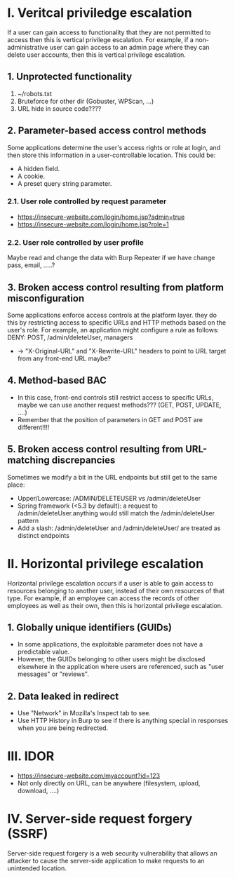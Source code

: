 # I. Veritcal priviledge escalation
If a user can gain access to functionality that they are not permitted to access then this is vertical privilege escalation. For example, if a non-administrative user can gain access to an admin page where they can delete user accounts, then this is vertical privilege escalation.

## 1. Unprotected functionality
1. ~/robots.txt
2. Bruteforce for other dir (Gobuster, WPScan, ...)
3. URL hide in source code????

## 2. Parameter-based access control methods
Some applications determine the user's access rights or role at login, and then store this information in a user-controllable location. This could be:
  - A hidden field.
  - A cookie.
  - A preset query string parameter.
### 2.1. User role controlled by request parameter
- https://insecure-website.com/login/home.jsp?admin=true
- https://insecure-website.com/login/home.jsp?role=1
### 2.2. User role controlled by user profile
Maybe read and change the data with Burp Repeater if we have change pass, email, .....?

## 3. Broken access control resulting from platform misconfiguration
Some applications enforce access controls at the platform layer. they do this by restricting access to specific URLs and HTTP methods based on the user's role.
For example, an application might configure a rule as follows: DENY: POST, /admin/deleteUser, managers
- -> "X-Original-URL" and "X-Rewrite-URL" headers to point to URL target from any front-end URL maybe?

## 4. Method-based BAC
- In this case, front-end controls still restrict access to specific URLs, maybe we can use another request methods??? (GET, POST, UPDATE, ....)
- Remember that the position of parameters in GET and POST are different!!!!

## 5. Broken access control resulting from URL-matching discrepancies
Sometimes we modify a bit in the URL endpoints but still get to the same place:
- Upper/Lowercase: /ADMIN/DELETEUSER vs /admin/deleteUser
- Spring framework (<5.3 by default): a request to /admin/deleteUser.anything would still match the /admin/deleteUser pattern
- Add a slash: /admin/deleteUser and /admin/deleteUser/ are treated as distinct endpoints 

# II. Horizontal privilege escalation
Horizontal privilege escalation occurs if a user is able to gain access to resources belonging to another user, instead of their own resources of that type. For example, if an employee can access the records of other employees as well as their own, then this is horizontal privilege escalation.

## 1. Globally unique identifiers (GUIDs)
- In some applications, the exploitable parameter does not have a predictable value.
- However, the GUIDs belonging to other users might be disclosed elsewhere in the application where users are referenced, such as "user messages" or "reviews".

## 2. Data leaked in redirect
- Use "Network" in Mozilla's Inspect tab to see.
- Use HTTP History in Burp to see if there is anything special in responses when you are being redirected.

# III. IDOR
- https://insecure-website.com/myaccount?id=123
- Not only directly on URL, can be anywhere (filesystem, upload, download, ....)

# IV. Server-side request forgery (SSRF)
Server-side request forgery is a web security vulnerability that allows an attacker to cause the server-side application to make requests to an unintended location.
